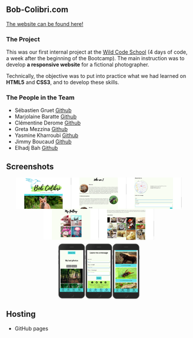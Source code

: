 ## Bob-Colibri.com
<a href="https://sebg-prog.github.io/Bob-Colibri.com/" target="_blank">The website can be found here!</a>

### The Project
This was our first internal project at the [Wild Code School](https://www.wildcodeschool.com/en-GB) (4 days of code, a week after the beginning of the Bootcamp). The main instruction was to develop **a responsive website** for a fictional photographer.

Technically, the objective was to put into practice what we had learned on **HTML5** and **CSS3**, and to develop these skills.

### The People in the Team
* Sébastien Gruet [Github](https://github.com/SebG-prog)  
* Marjolaine Baratte  [Github](https://github.com/marjowolff)  
* Clémentine Derome [Github](https://github.com/clemderome)  
* Greta Mezzina [Github](https://github.com/gretamezzina)  
* Yasmine Kharroubi [Github](https://github.com/mineyas)  
* Jimmy Boucaud [Github](https://github.com/Jimbeck2403)  
* Elhadj Bah [Github](https://github.com/Elhadj75BAH)  

## Screenshots

<div style="display:flex; justify-content:center; align-items: center; flex-wrap: wrap; margin: 10px;">
<img width="150" src="/screenshots/desktop-homepage.png" alt="desktop homepage"/>
<img width="150" src="/screenshots/desktop-profile.png" alt="desktop profile"/>
<img width="150" src="/screenshots/desktop-form.png" alt="desktop form"/>
<img width="150" src="/screenshots/desktop-gallery.png" alt="desktop gallery"/>
<img width="150" src="/screenshots/desktop-picture-samples.png" alt="desktop picture samples"/>
</div>

<div style="display:flex; justify-content:center; align-items: center; flex-wrap: wrap; margin: 10px;">
<img height="150" src="/screenshots/mobile-homepage.png" alt="mobile homepage"/>
<img height="150" src="/screenshots/mobile-form.png" alt="mobile form"/>
<img height="150" src="/screenshots/mobile-gallery.png" alt="mobile gallery"/>
</div>

## Hosting

* GitHub pages
